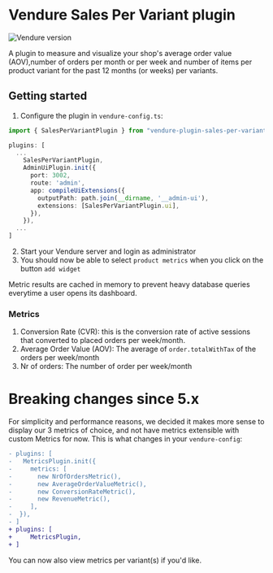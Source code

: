 # Vendure Sales Per Variant plugin

![Vendure version](https://img.shields.io/npm/dependency-version/vendure-plugin-sales-per-variant/dev/@vendure/core)

A plugin to measure and visualize your shop's average order value (AOV),number of orders per
month or per week and number of items per product variant for the past 12 months (or weeks) per variants.

## Getting started

1. Configure the plugin in `vendure-config.ts`:

```ts
import { SalesPerVariantPlugin } from "vendure-plugin-sales-per-variant";

plugins: [
  ...
    SalesPerVariantPlugin,
    AdminUiPlugin.init({
      port: 3002,
      route: 'admin',
      app: compileUiExtensions({
        outputPath: path.join(__dirname, '__admin-ui'),
        extensions: [SalesPerVariantPlugin.ui],
      }),
    }),
  ...
]
```

2. Start your Vendure server and login as administrator
3. You should now be able to select `product metrics` when you click on the button `add widget`

Metric results are cached in memory to prevent heavy database queries everytime a user opens its dashboard.

### Metrics

1. Conversion Rate (CVR): this is the conversion rate of active sessions that converted to placed orders per week/month.
2. Average Order Value (AOV): The average of `order.totalWithTax` of the orders per week/month
3. Nr of orders: The number of order per week/month

# Breaking changes since 5.x

For simplicity and performance reasons, we decided it makes more sense to display our 3 metrics of choice, and not have metrics extensible with custom Metrics for now. This is what changes in your `vendure-config`:

```diff
- plugins: [
-   MetricsPlugin.init({
-     metrics: [
-       new NrOfOrdersMetric(),
-       new AverageOrderValueMetric(),
-       new ConversionRateMetric(),
-       new RevenueMetric(),
-     ],
-  }),
- ]
+ plugins: [
+     MetricsPlugin,
+ ]
```

You can now also view metrics per variant(s) if you'd like.
